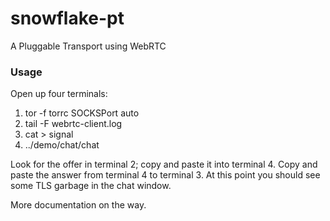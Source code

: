 # snowflake-pt

A Pluggable Transport using WebRTC

### Usage

Open up four terminals:

1. tor -f torrc SOCKSPort auto
2. tail -F webrtc-client.log
3. cat > signal
4. ../demo/chat/chat

Look for the offer in terminal 2; copy and paste it into terminal 4.
Copy and paste the answer from terminal 4 to terminal 3. At this point
you should see some TLS garbage in the chat window.

More documentation on the way.
